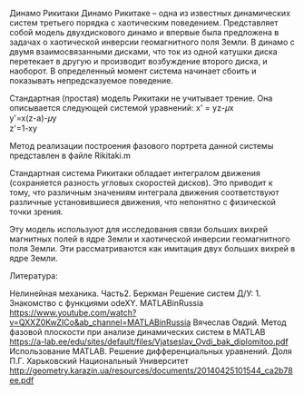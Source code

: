 Динамо Рикитаки
Динамо Рикитаке – одна из известных динамических систем третьего порядка с хаотическим поведением. 
Представляет собой модель двухдискового динамо и впервые была предложена в задачах о хаотической инверсии геомагнитного поля Земли.
В динамо с двумя взаимосвязанными дисками, что ток из одной катушки диска перетекает в другую и производит возбуждение второго
диска, и наоборот. 
В определенный момент система начинает сбоить и показывать непредсказуемое поведение.

Стандартная (простая) модель Рикитаки не учитывает трение. Она описывается следующей системой уравнений:
x' = yz-𝜇x   
y'=x(z-a)-𝜇y  
z'=1-xy

Метод реализации построения фазового портрета данной системы представлен в файле Rikitaki.m

Стандартная система Рикитаки обладает интегралом движения (сохраняется
разность угловых скоростей дисков). Это приводит к тому, что различным значениям
интеграла движения соответствуют различные установившиеся движения, что непонятно
с физической точки зрения.

Эту модель используют для исследования связи больших
вихрей магнитных полей в ядре Земли и хаотической инверсии геомагнитного поля Земли.
Эти рассматриваются как имитация двух больших вихрей в ядре Земли.

Литература:

Нелинейная механика. Часть2. Беркман
Решение систем Д/У: 1. Знакомство с функциями odeXY. MATLABinRussia
https://www.youtube.com/watch?v=QXXZ0KwZICo&ab_channel=MATLABinRussia
Вячеслав Овдий. Метод фазовой плоскости при анализе 
динамических систем в MATLAB
https://a-lab.ee/edu/sites/default/files/Vjatseslav_Ovdi_bak_diplomitoo.pdf
Использование MATLAB. Решение дифференциальных уравнений.
Доля П.Г. Харьковский Национальный Университет
http://geometry.karazin.ua/resources/documents/20140425101544_ca2b78ee.pdf
